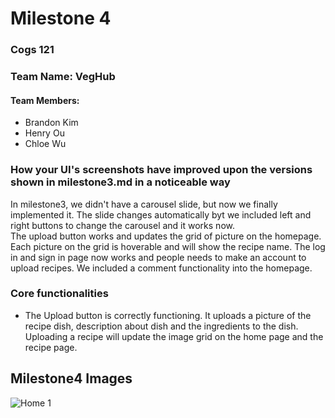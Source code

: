 # Milestone 4

### Cogs 121
### Team Name: VegHub
#### Team Members:
* Brandon Kim 
* Henry Ou 
* Chloe Wu

### How your UI's screenshots have improved upon the versions shown in milestone3.md in a noticeable way
In milestone3, we didn't have a carousel slide, but now we finally implemented it. The slide changes automatically byt we included left and right buttons to change the carousel and it works now. </br>The upload button works and updates the grid of picture on the homepage. Each picture on the grid is hoverable and will show the recipe name. The log in and sign in page now works and people needs to make an account to upload recipes. We included a comment functionality into the homepage.


### Core functionalities
* The Upload button is correctly functioning. It uploads a picture of the recipe dish, description about dish and the ingredients to the dish. Uploading a recipe will update the image grid on the home page and the recipe page.

## Milestone4 Images
![Home 1](https://github.com/henrywuo/VegHub/blob/master/Milestone3/home1.png)

